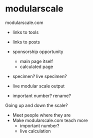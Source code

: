 modularscale
============

modularscale.com

- links to tools
- links to posts
- sponsorship opportunity
	- main page itself
	- calculated page
- specimen? live specimen?
- live modular scale output

- important number? rename? 

Going up and down the scale?




- Meet people where they are
- Make modularscale.com teach more
	- important number?
	- live calculation
